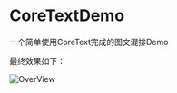 # CoreTextDemo
一个简单使用CoreText完成的图文混排Demo

最终效果如下：

![OverView](http://brighttj-brighttj.stor.sinaapp.com/img-article/use-coretext-make-typesetting-picture-and-text6.png)

